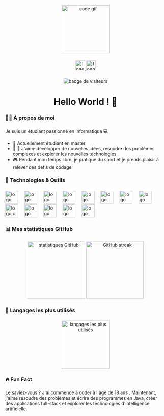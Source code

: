 <div align="center">
    <img height="150" src="https://media.giphy.com/media/QssGEmpkyEOhBCb7e1/giphy.gif" alt="code gif" />
</div>

###

<div align="center">
    <a href="https://www.linkedin.com/in/khedir-wassim"> 
        <img src="https://img.shields.io/badge/LinkedIn-0A66C2?style=for-the-badge&logo=linkedin&logoColor=white" height="30" alt="logo linkedin" />
    </a>
    <a href="mailto:khedirwassim@gmail.com">
        <img src="https://img.shields.io/badge/Email-D14836?style=for-the-badge&logo=gmail&logoColor=white" height="30" alt="logo email" />
    </a>
</div>

###

<div align="center">
    <img src="https://visitor-badge.laobi.icu/badge?page_id=khedirwassim.khedirwassim" alt="badge de visiteurs" />
</div>

###

<h1 align="center">Hello World ! 👋</h1>

###

<h3 align="left">👨‍💻 À propos de moi</h3>

###

<p align="left"><p>Je suis un étudiant passionné en informatique 💻</p>

<ul>
  <li>🔭 Actuellement étudiant en master</li>
  <li>🌱 🧩 J'aime développer de nouvelles idées, résoudre des problèmes complexes et explorer les nouvelles technologies</li>
  <li>🎮 Pendant mon temps libre, je pratique du sport et je prends plaisir à relever des défis de codage</li>
</ul>

###

<h3 align="left">🚀 Technologies & Outils</h3>

###

<div align="left">
    <!-- Java -->
    <img src="https://cdn.jsdelivr.net/gh/devicons/devicon/icons/java/java-original.svg" height="40" alt="logo java" />
    <img width="12" />
    <!-- Dart -->
    <img src="https://cdn.jsdelivr.net/gh/devicons/devicon/icons/dart/dart-original.svg" height="40" alt="logo dart" />
    <img width="12" />
    <!-- Android Studio -->
    <img src="https://cdn.jsdelivr.net/gh/devicons/devicon/icons/androidstudio/androidstudio-original.svg" height="40" alt="logo android studio" />
    <img width="12" />
    <!-- Flutter -->
    <img src="https://cdn.jsdelivr.net/gh/devicons/devicon/icons/flutter/flutter-original.svg" height="40" alt="logo flutter" />
    <img width="12" />
    <!-- PHP -->
    <img src="https://cdn.jsdelivr.net/gh/devicons/devicon/icons/php/php-original.svg" height="40" alt="logo php" />
    <img width="12" />
    <!-- JavaScript -->
    <img src="https://cdn.jsdelivr.net/gh/devicons/devicon/icons/javascript/javascript-original.svg" height="40" alt="logo javascript" />
    <img width="12" />
    <!-- HTML -->
    <img src="https://cdn.jsdelivr.net/gh/devicons/devicon/icons/html5/html5-original.svg" height="40" alt="logo html" />
    <img width="12" />
    <!-- CSS -->
    <img src="https://cdn.jsdelivr.net/gh/devicons/devicon/icons/css3/css3-original.svg" height="40" alt="logo css" />
    <img width="12" />
    <!-- C -->
    <img src="https://cdn.jsdelivr.net/gh/devicons/devicon/icons/c/c-original.svg" height="40" alt="logo c" />
    <img width="12" />
    <!-- SQL -->
    <img src="https://cdn.jsdelivr.net/gh/devicons/devicon/icons/mysql/mysql-original.svg" height="40" alt="logo sql" />
    <img width="12" />
    <!-- Python -->
    <img src="https://cdn.jsdelivr.net/gh/devicons/devicon/icons/python/python-original.svg" height="40" alt="logo python" />
    <img width="12" />
    <!-- Firebase -->
    <img src="https://cdn.jsdelivr.net/gh/devicons/devicon/icons/firebase/firebase-plain.svg" height="40" alt="logo firebase" />
    <img width="12" />
    <!-- Git -->
    <img src="https://cdn.jsdelivr.net/gh/devicons/devicon/icons/git/git-original.svg" height="40" alt="logo git" />
    <img width="12" />

</div>

###

<h3 align="left">📊 Mes statistiques GitHub</h3>

###

<div align="center">
    <img src="https://github-readme-stats.vercel.app/api?username=khedirwassim&show_icons=true&theme=gruvbox&hide_border=true" height="180" alt="statistiques GitHub" />
    <img src="https://github-readme-streak-stats.herokuapp.com?user=khedirwassim&theme=gruvbox&hide_border=true" height="180" alt="GitHub streak" />
</div>

###

<h3 align="left">🌟 Langages les plus utilisés</h3>

###

<div align="center">
    <img src="https://github-readme-stats.vercel.app/api/top-langs/?username=khedirwassim&layout=compact&theme=gruvbox&hide_border=true" height="150" alt="langages les plus utilisés" />
</div>

###

<h3 align="left">🔥 Fun Fact</h3>

###
<p align="left">Le saviez-vous ? J'ai commencé à coder à l'âge de 18 ans . Maintenant, j'aime résoudre des problèmes et écrire des programmes en Java, créer des applications full-stack et explorer les technologies d'intelligence artificielle.</p>
